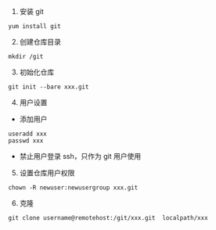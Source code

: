 1. 安装 git
```
yum install git
```

2. 创建仓库目录
```
mkdir /git
```

3. 初始化仓库
```
git init --bare xxx.git
```

4. 用户设置
- 添加用户
```
useradd xxx 
passwd xxx 
```
- 禁止用户登录 ssh，只作为 git 用户使用

5. 设置仓库用户权限
```
chown -R newuser:newusergroup xxx.git
```

6. 克隆
```
git clone username@remotehost:/git/xxx.git  localpath/xxx
```
